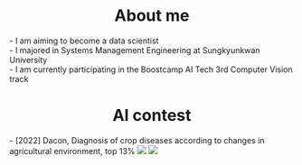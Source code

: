 <div align=center> <h1> About me </h1> </div>
- I am aiming to become a data scientist <br>
- I majored in Systems Management Engineering at Sungkyunkwan University <br>
- I am currently participating in the Boostcamp AI Tech 3rd Computer Vision track <br>

<div align=center> <h1> AI contest </h1> </div>
- [2022] Dacon, Diagnosis of crop diseases according to changes in agricultural environment, top 13% <img src="https://img.shields.io/badge/Computer vision-blue?style=flat> <br>
- [2021] Dacon, Capsule endoscopy small intestine lesion detection, top 16% <br>
- [2021] Dacon, Crop disease classification, top 33% <br>
- [2021] Dacon, Camera image quality improvement, top 28% <br>
- [2021] Dacon, Arctic sea ice prediction using satellite imagery, top 14% <br>

<div align=center> <h1> Tech stack </h1> </div>
<div align=center> <img src="https://img.shields.io/badge/Python-blue?style=flat&logo=Python&logoColor=white"/> <img src="https://img.shields.io/badge/Pytorch-orange?style=flat&logo=Pytorch&logoColor=white"/> </div>
